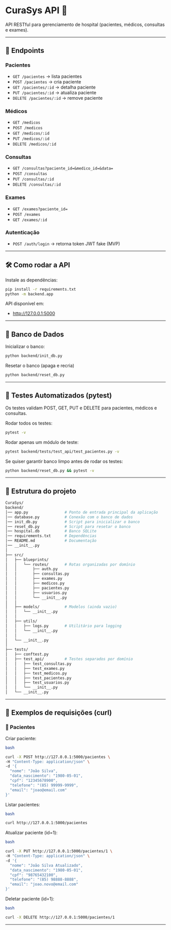 # CuraSys API 🏥

API RESTful para gerenciamento de hospital (pacientes, médicos, consultas e exames).

---

## 🚀 Endpoints

### Pacientes
- `GET /pacientes` → lista pacientes
- `POST /pacientes` → cria paciente
- `GET /pacientes/:id` → detalha paciente
- `PUT /pacientes/:id` → atualiza paciente
- `DELETE /pacientes/:id` → remove paciente

### Médicos
- `GET /medicos`
- `POST /medicos`
- `GET /medicos/:id`
- `PUT /medicos/:id`
- `DELETE /medicos/:id`

### Consultas
- `GET /consultas?paciente_id=&medico_id=&data=`
- `POST /consultas`
- `PUT /consultas/:id`
- `DELETE /consultas/:id`

### Exames
- `GET /exames?paciente_id=`
- `POST /exames`
- `GET /exames/:id`

### Autenticação
- `POST /auth/login` → retorna token JWT fake (MVP)

---

## 🛠 Como rodar a API

Instale as dependências:
```bash
pip install -r requirements.txt
python -m backend.app
```
API disponível em:
- http://127.0.0.1:5000

___

## 💾 Banco de Dados
Inicializar o banco:
```bash
python backend/init_db.py
```
Resetar o banco (apaga e recria)
```bash
python backend/reset_db.py
```

___

## 🧪 Testes Automatizados (pytest)
Os testes validam POST, GET, PUT e DELETE para pacientes, médicos e consultas.

Rodar todos os testes:
```bash
pytest -v
```

Rodar apenas um módulo de teste:
```bash
pytest backend/tests/test_api/test_pacientes.py -v
```

Se quiser garantir banco limpo antes de rodar os testes:
```bash
python backend/reset_db.py && pytest -v
```

___

## 📂 Estrutura do projeto

```bash
CuraSys/
backend/
│── app.py                # Ponto de entrada principal da aplicação
│── database.py           # Conexão com o banco de dados
│── init_db.py            # Script para inicializar o banco
│── reset_db.py           # Script para resetar o banco
│── hospital.db           # Banco SQLite
│── requirements.txt      # Dependências
│── README.md             # Documentação
│── __init__.py
│
├── src/
│   ├── blueprints/
│   │   └── routes/       # Rotas organizadas por domínio
│   │       ├── auth.py
│   │       ├── consultas.py
│   │       ├── exames.py
│   │       ├── medicos.py
│   │       ├── pacientes.py
│   │       ├── usuarios.py
│   │       └── __init__.py
│   │
│   ├── models/           # Modelos (ainda vazio)
│   │   └── __init__.py
│   │
│   ├── utils/
│   │   ├── logs.py       # Utilitário para logging
│   │   └── __init__.py
│   │
│   └── __init__.py
│
├── tests/
│   ├── conftest.py
│   ├── test_api/         # Testes separados por domínio
│   │   ├── test_consultas.py
│   │   ├── test_exames.py
│   │   ├── test_medicos.py
│   │   ├── test_pacientes.py
│   │   ├── test_usuarios.py
│   │   └── __init__.py
│   └── __init__.py


```
___

## 📌 Exemplos de requisições (curl)
### 🔹 Pacientes
Criar paciente:

```bash
bash

curl -X POST http://127.0.0.1:5000/pacientes \
-H "Content-Type: application/json" \
-d '{
  "nome": "João Silva",
  "data_nascimento": "1980-05-01",
  "cpf": "12345678900",
  "telefone": "(85) 99999-9999",
  "email": "joao@email.com"
}'
```

Listar pacientes:
```bash
bash

curl http://127.0.0.1:5000/pacientes
```

Atualizar paciente (id=1):
```bash
bash 

curl -X PUT http://127.0.0.1:5000/pacientes/1 \
-H "Content-Type: application/json" \
-d '{
  "nome": "João Silva Atualizado",
  "data_nascimento": "1980-05-01",
  "cpf": "98765432100",
  "telefone": "(85) 98888-8888",
  "email": "joao.novo@email.com"
}'
```
Deletar paciente (id=1):
```bash
bash 

curl -X DELETE http://127.0.0.1:5000/pacientes/1
```

___